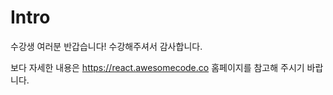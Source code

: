 
# Intro

수강생 여러분 반갑습니다! 수강해주셔서 감사합니다.

보다 자세한 내용은 https://react.awesomecode.co 홈페이지를 참고해 주시기 바랍니다.
